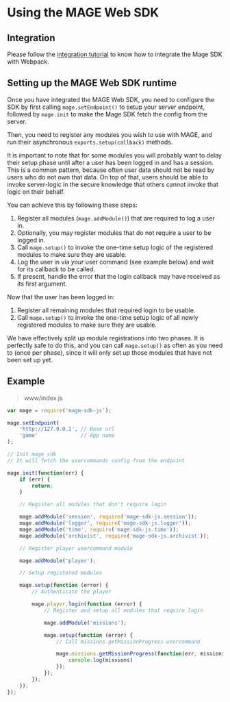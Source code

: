# Using the MAGE Web SDK

## Integration

Please follow the [integration tutorial](./integrations) to know how to integrate the Mage SDK with Webpack.




## Setting up the MAGE Web SDK runtime

Once you have integrated the MAGE Web SDK, you need to configure the SDK by first calling `mage.setEndpoint()` to setup your server endpoint, followed by `mage.init` to make the Mage SDK fetch the config from the server.

Then, you need to register any modules you wish to use with MAGE, and run their
asynchronous `exports.setup(callback)` methods.

It is important to note that for some modules you will probably want to delay their setup phase until after a user has
been logged in and has a session. This is a common pattern, because often user data should not be read by users who do
not own that data. On top of that, users should be able to invoke server-logic in the secure knowledge that others
cannot invoke that logic on their behalf.

You can achieve this by following these steps:

1. Register all modules (`mage.addModule()`) that are required to log a user in.
2. Optionally, you may register modules that do not require a user to be logged in.
3. Call `mage.setup()` to invoke the one-time setup logic of the registered modules to make sure they are usable.
4. Log the user in via *your* user command (see example below) and wait for its callback to be called.
5. If present, handle the error that the login callback may have received as its first argument.

Now that the user has been logged in:

1. Register all remaining modules that required login to be usable.
2. Call `mage.setup()` to invoke the one-time setup logic of all newly registered modules to make sure they are usable.

We have effectively split up module registrations into two phases. It is perfectly safe to do this, and you can call
`mage.setup()` as often as you need to (once per phase), since it will only set up those modules that have not been set
up yet.

## Example

> www/index.js

```javascript
var mage = require('mage-sdk-js');

mage.setEndpoint(
	'http://127.0.0.1', // Base url
	'game' 				// App name
);

// Init mage sdk
// It will fetch the usercommands config from the endpoint

mage.init(function(err) {
	if (err) {
		return;
	}

	// Register all modules that don't require login

	mage.addModule('session', require('mage-sdk-js.session'));
	mage.addModule('logger', require('mage-sdk-js.logger'));
	mage.addModule('time', require('mage-sdk-js.time'));
	mage.addModule('archivist', require('mage-sdk-js.archivist'));

	// Register player usercommand module

	mage.addModule('player');

	// Setup registered modules

	mage.setup(function (error) {
		// Authenticate the player

		mage.player.login(function (error) {
			// Register and setup all modules that require login

			mage.addModule('missions');

			mage.setup(function (error) {
				// Call missions.getMissionProgress usercommand

				mage.missions.getMissionProgress(function(err, missions) {
					console.log(missions)
				});
			});
		});
	});
});
```
